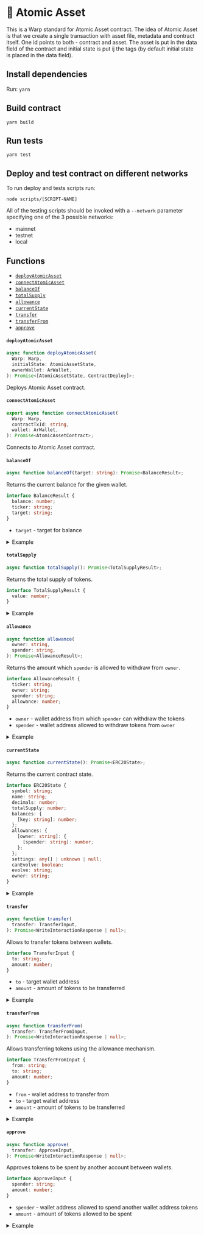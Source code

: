 # 🦀 Atomic Asset

This is a Warp standard for Atomic Asset contract. The idea of Atomic Asset is
that we create a single transaction with asset file, metadata and contract
itself. One id points to both - contract and asset. The asset is put in the data
field of the contract and initial state is put ij the tags (by default initial
state is placed in the data field).

## Install dependencies

Run: `yarn`

## Build contract

```
yarn build
```

## Run tests

```
yarn test
```

## Deploy and test contract on different networks

To run deploy and tests scripts run:

```
node scripts/[SCRIPT-NAME]
```

All of the testing scripts should be invoked with a `--network` parameter
specifying one of the 3 possible networks:

- mainnet
- testnet
- local

## Functions

- [`deployAtomicAsset`](#deployatomicAsset)
- [`connectAtomicAsset`](#connectatomicAsset)
- [`balanceOf`](#balanceof)
- [`totalSupply`](#totalsupply)
- [`allowance`](#allowance)
- [`currentState`](#currentstate)
- [`transfer`](#transfer)
- [`transferFrom`](#transferfrom)
- [`approve`](#approve)

#### `deployAtomicAsset`

```typescript
async function deployAtomicAsset(
  Warp: Warp,
  initialState: AtomicAssetState,
  ownerWallet: ArWallet,
): Promise<[AtomicAssetState, ContractDeploy]>;
```

Deploys Atomic Asset contract.

#### `connectAtomicAsset`

```typescript
export async function connectAtomicAsset(
  Warp: Warp,
  contractTxId: string,
  wallet: ArWallet,
): Promise<AtomicAssetContract>;
```

Connects to Atomic Asset contract.

#### `balanceOf`

```typescript
async function balanceOf(target: string): Promise<BalanceResult>;
```

Returns the current balance for the given wallet.

```typescript
interface BalanceResult {
  balance: number;
  ticker: string;
  target: string;
}
```

- `target` - target for balance

<details>
  <summary>Example</summary>

```typescript
const result = await contract.balanceOf("ADDRESS_ID");
```

</details>

#### `totalSupply`

```typescript
async function totalSupply(): Promise<TotalSupplyResult>;
```

Returns the total supply of tokens.

```typescript
interface TotalSupplyResult {
  value: number;
}
```

<details>
  <summary>Example</summary>

```typescript
const result = await contract.totalSupply();
```

</details>

#### `allowance`

```typescript
async function allowance(
  owner: string,
  spender: string,
): Promise<AllowanceResult>;
```

Returns the amount which `spender` is allowed to withdraw from `owner`.

```typescript
interface AllowanceResult {
  ticker: string;
  owner: string;
  spender: string;
  allowance: number;
}
```

- `owner` - wallet address from which `spender` can withdraw the tokens
- `spender` - wallet address allowed to withdraw tokens from `owner`

<details>
  <summary>Example</summary>

```typescript
const result = await contract.allowance(
  "OWNER_ADDRESS_ID",
  "CONTRACT_ADDRESS_ID",
);
```

</details>

#### `currentState`

```typescript
async function currentState(): Promise<ERC20State>;
```

Returns the current contract state.

```typescript
interface ERC20State {
  symbol: string;
  name: string;
  decimals: number;
  totalSupply: number;
  balances: {
    [key: string]: number;
  };
  allowances: {
    [owner: string]: {
      [spender: string]: number;
    };
  };
  settings: any[] | unknown | null;
  canEvolve: boolean;
  evolve: string;
  owner: string;
}
```

<details>
  <summary>Example</summary>

```typescript
const result = await contract.currentState();
```

</details>

#### `transfer`

```typescript
async function transfer(
  transfer: TransferInput,
): Promise<WriteInteractionResponse | null>;
```

Allows to transfer tokens between wallets.

```typescript
interface TransferInput {
  to: string;
  amount: number;
}
```

- `to` - target wallet address
- `amount` - amount of tokens to be transferred

<details>
  <summary>Example</summary>

```typescript
const result = await contract.transfer("TO_ADDRESS", 100);
```

</details>

#### `transferFrom`

```typescript
async function transferFrom(
  transfer: TransferFromInput,
): Promise<WriteInteractionResponse | null>;
```

Allows transferring tokens using the allowance mechanism.

```typescript
interface TransferFromInput {
  from: string;
  to: string;
  amount: number;
}
```

- `from` - wallet address to transfer from
- `to` - target wallet address
- `amount` - amount of tokens to be transferred

<details>
  <summary>Example</summary>

```typescript
const result = await contract.transferFrom("FROM_ADDRESS", "TO_ADDRESS", 100);
```

</details>

#### `approve`

```typescript
async function approve(
  transfer: ApproveInput,
): Promise<WriteInteractionResponse | null>;
```

Approves tokens to be spent by another account between wallets.

```typescript
interface ApproveInput {
  spender: string;
  amount: number;
}
```

- `spender` - wallet address allowed to spend another wallet address tokens
- `amount` - amount of tokens allowed to be spent

<details>
  <summary>Example</summary>

```typescript
const result = await contract.approve("SPENDER_ADDRESS", 100);
```

</details>
